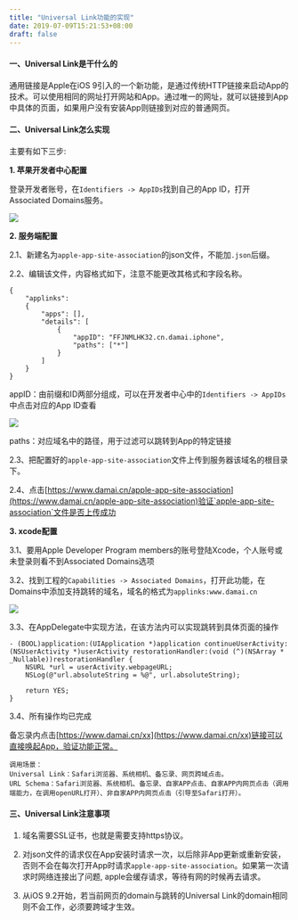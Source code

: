 ```yaml
---
title: "Universal Link功能的实现"
date: 2019-07-09T15:21:53+08:00
draft: false
---
```


#### 一、Universal Link是干什么的
通用链接是Apple在iOS 9引入的一个新功能，是通过传统HTTP链接来启动App的技术。可以使用相同的网址打开网站和App。通过唯一的网址，就可以链接到App中具体的页面，如果用户没有安装App则链接到对应的普通网页。

#### 二、Universal Link怎么实现
主要有如下三步:

**1. 苹果开发者中心配置**

登录开发者账号，在`Identifiers -> AppIDs`找到自己的App ID，打开Associated Domains服务。

![](https://github.com/shanbozhu/shanbozhu.github.io.resource/blob/master/image/2019_7_9/2019_7_9_0.png?raw=true)

**2. 服务端配置**

2.1、新建名为`apple-app-site-association`的json文件，不能加`.json`后缀。

2.2、编辑该文件，内容格式如下，注意不能更改其格式和字段名称。

```
{
    "applinks":
    {
        "apps": [],
        "details": [
            {
                "appID": "FFJNMLHK32.cn.damai.iphone",
                "paths": ["*"]
            }
        ]
    }
}
```
appID：由前缀和ID两部分组成，可以在开发者中心中的`Identifiers -> AppIDs`中点击对应的App ID查看

![](https://github.com/shanbozhu/shanbozhu.github.io.resource/blob/master/image/2019_7_9/2019_7_9_1.png?raw=true)

paths：对应域名中的路径，用于过滤可以跳转到App的特定链接

2.3、把配置好的`apple-app-site-association`文件上传到服务器该域名的根目录下。

2.4、点击[https://www.damai.cn/apple-app-site-association](https://www.damai.cn/apple-app-site-association)验证`apple-app-site-association`文件是否上传成功

**3. xcode配置**

3.1、要用Apple Developer Program members的账号登陆Xcode，个人账号或未登录则看不到Associated Domains选项

3.2、找到工程的`Capabilities -> Associated Domains`，打开此功能，在Domains中添加支持跳转的域名，域名的格式为`applinks:www.damai.cn`

![](https://github.com/shanbozhu/shanbozhu.github.io.resource/blob/master/image/2019_7_9/2019_7_9_2.png?raw=true)

3.3、在AppDelegate中实现方法，在该方法内可以实现跳转到具体页面的操作

```
- (BOOL)application:(UIApplication *)application continueUserActivity:(NSUserActivity *)userActivity restorationHandler:(void (^)(NSArray * _Nullable))restorationHandler {
    NSURL *url = userActivity.webpageURL;
    NSLog(@"url.absoluteString = %@", url.absoluteString);

    return YES;
}
```
3.4、所有操作均已完成

备忘录内点击[https://www.damai.cn/xx](https://www.damai.cn/xx)链接可以直接唤起App，验证功能正常。

```
调用场景：
Universal Link：Safari浏览器、系统相机、备忘录、网页跨域点击。
URL Schema：Safari浏览器、系统相机、备忘录、自家APP点击、自家APP内网页点击（调用端能力，在调用openURL打开）、非自家APP内网页点击（引导至Safari打开）。
```

#### 三、Universal Link注意事项
1. 域名需要SSL证书，也就是需要支持https协议。

2. 对json文件的请求仅在App安装时请求一次，以后除非App更新或重新安装，否则不会在每次打开App时请求`apple-app-site-association`。如果第一次请求时网络连接出了问题, apple会缓存请求，等待有网的时候再去请求。

3. 从iOS 9.2开始，若当前网页的domain与跳转的Universal Link的domain相同则不会工作，必须要跨域才生效。
